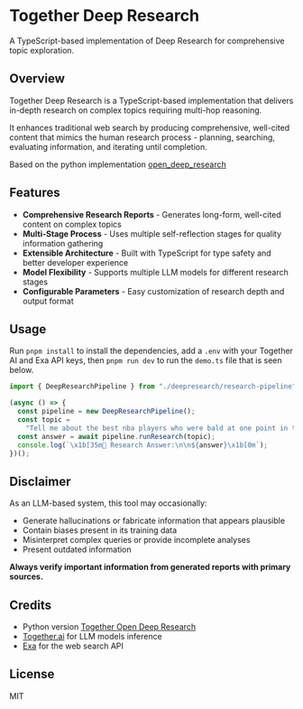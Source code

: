 # Together Deep Research

A TypeScript-based implementation of Deep Research for comprehensive topic exploration.

## Overview

Together Deep Research is a TypeScript-based implementation that delivers in-depth research on complex topics requiring multi-hop reasoning.

It enhances traditional web search by producing comprehensive, well-cited content that mimics the human research process - planning, searching, evaluating information, and iterating until completion.

Based on the python implementation [open_deep_research](https://github.com/togethercomputer/open_deep_research)

## Features

- **Comprehensive Research Reports** - Generates long-form, well-cited content on complex topics
- **Multi-Stage Process** - Uses multiple self-reflection stages for quality information gathering
- **Extensible Architecture** - Built with TypeScript for type safety and better developer experience
- **Model Flexibility** - Supports multiple LLM models for different research stages
- **Configurable Parameters** - Easy customization of research depth and output format

## Usage

Run `pnpm install` to install the dependencies, add a `.env` with your Together AI and Exa API keys, then `pnpm run dev` to run the `demo.ts` file that is seen below.

```typescript
import { DeepResearchPipeline } from "./deepresearch/research-pipeline";

(async () => {
  const pipeline = new DeepResearchPipeline();
  const topic =
    "Tell me about the best nba players who were bald at one point in their career";
  const answer = await pipeline.runResearch(topic);
  console.log(`\x1b[35m📡 Research Answer:\n\n${answer}\x1b[0m`);
})();
```

## Disclaimer

As an LLM-based system, this tool may occasionally:

- Generate hallucinations or fabricate information that appears plausible
- Contain biases present in its training data
- Misinterpret complex queries or provide incomplete analyses
- Present outdated information

**Always verify important information from generated reports with primary sources.**

## Credits

- Python version [Together Open Deep Research](https://github.com/togethercomputer/open_deep_research)
- [Together.ai](https://togetherai.link/) for LLM models inference
- [Exa](https://exa.ai) for the web search API

## License

MIT
